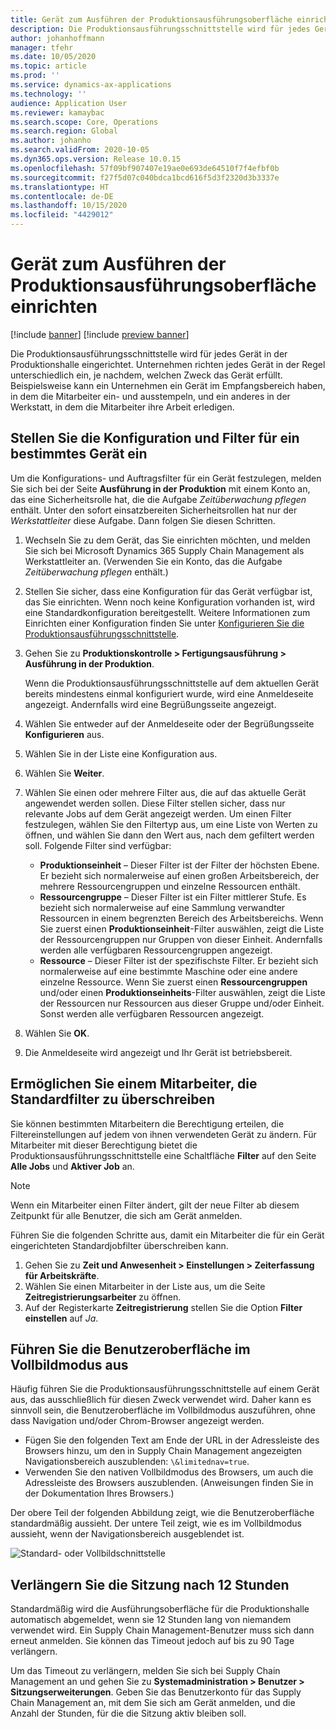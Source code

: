 ```yaml
---
title: Gerät zum Ausführen der Produktionsausführungsoberfläche einrichten
description: Die Produktionsausführungsschnittstelle wird für jedes Gerät in der Produktionshalle eingerichtet. Unternehmen richten jedes Gerät in der Regel unterschiedlich ein, je nachdem, welchen Zweck das Gerät erfüllt. Beispielsweise kann ein Unternehmen ein Gerät im Empfangsbereich haben, in dem die Mitarbeiter ein- und ausstempeln, und ein anderes in der Werkstatt, in dem die Mitarbeiter ihre Arbeit erledigen.
author: johanhoffmann
manager: tfehr
ms.date: 10/05/2020
ms.topic: article
ms.prod: ''
ms.service: dynamics-ax-applications
ms.technology: ''
audience: Application User
ms.reviewer: kamaybac
ms.search.scope: Core, Operations
ms.search.region: Global
ms.author: johanho
ms.search.validFrom: 2020-10-05
ms.dyn365.ops.version: Release 10.0.15
ms.openlocfilehash: 57f09bf907407e19ae0e693de64510f7f4efbf0b
ms.sourcegitcommit: f27f5d07c040bdca1bcd616f5d3f2320d3b3337e
ms.translationtype: HT
ms.contentlocale: de-DE
ms.lasthandoff: 10/15/2020
ms.locfileid: "4429012"
---
```

# <a name="set-up-a-device-to-run-the-production-floor-execution-interface"></a>Gerät zum Ausführen der Produktionsausführungsoberfläche einrichten

[!include [banner](../includes/banner.md)]
[!include [preview banner](../includes/preview-banner.md)]

Die Produktionsausführungsschnittstelle wird für jedes Gerät in der Produktionshalle eingerichtet. Unternehmen richten jedes Gerät in der Regel unterschiedlich ein, je nachdem, welchen Zweck das Gerät erfüllt. Beispielsweise kann ein Unternehmen ein Gerät im Empfangsbereich haben, in dem die Mitarbeiter ein- und ausstempeln, und ein anderes in der Werkstatt, in dem die Mitarbeiter ihre Arbeit erledigen.

## <a name="set-the-configuration-and-filters-for-a-specific-device"></a>Stellen Sie die Konfiguration und Filter für ein bestimmtes Gerät ein

Um die Konfigurations- und Auftragsfilter für ein Gerät festzulegen, melden Sie sich bei der Seite **Ausführung in der Produktion** mit einem Konto an, das eine Sicherheitsrolle hat, die die Aufgabe *Zeitüberwachung pflegen* enthält. Unter den sofort einsatzbereiten Sicherheitsrollen hat nur der *Werkstattleiter* diese Aufgabe. Dann folgen Sie diesen Schritten.

1. Wechseln Sie zu dem Gerät, das Sie einrichten möchten, und melden Sie sich bei Microsoft Dynamics 365 Supply Chain Management als Werkstattleiter an. (Verwenden Sie ein Konto, das die Aufgabe *Zeitüberwachung pflegen* enthält.)
1. Stellen Sie sicher, dass eine Konfiguration für das Gerät verfügbar ist, das Sie einrichten. Wenn noch keine Konfiguration vorhanden ist, wird eine Standardkonfiguration bereitgestellt. Weitere Informationen zum Einrichten einer Konfiguration finden Sie unter [Konfigurieren Sie die Produktionsausführungsschnittstelle](production-floor-execution-configure.md).
1. Gehen Sie zu **Produktionskontrolle \> Fertigungsausführung \> Ausführung in der Produktion**.

    Wenn die Produktionsausführungsschnittstelle auf dem aktuellen Gerät bereits mindestens einmal konfiguriert wurde, wird eine Anmeldeseite angezeigt. Andernfalls wird eine Begrüßungsseite angezeigt.

1. Wählen Sie entweder auf der Anmeldeseite oder der Begrüßungsseite **Konfigurieren** aus.
1. Wählen Sie in der Liste eine Konfiguration aus.
1. Wählen Sie **Weiter**.
1. Wählen Sie einen oder mehrere Filter aus, die auf das aktuelle Gerät angewendet werden sollen. Diese Filter stellen sicher, dass nur relevante Jobs auf dem Gerät angezeigt werden. Um einen Filter festzulegen, wählen Sie den Filtertyp aus, um eine Liste von Werten zu öffnen, und wählen Sie dann den Wert aus, nach dem gefiltert werden soll. Folgende Filter sind verfügbar:

    - **Produktionseinheit** – Dieser Filter ist der Filter der höchsten Ebene. Er bezieht sich normalerweise auf einen großen Arbeitsbereich, der mehrere Ressourcengruppen und einzelne Ressourcen enthält.
    - **Ressourcengruppe** – Dieser Filter ist ein Filter mittlerer Stufe. Es bezieht sich normalerweise auf eine Sammlung verwandter Ressourcen in einem begrenzten Bereich des Arbeitsbereichs. Wenn Sie zuerst einen **Produktionseinheit**-Filter auswählen, zeigt die Liste der Ressourcengruppen nur Gruppen von dieser Einheit. Andernfalls werden alle verfügbaren Ressourcengruppen angezeigt.
    - **Ressource** – Dieser Filter ist der spezifischste Filter. Er bezieht sich normalerweise auf eine bestimmte Maschine oder eine andere einzelne Ressource. Wenn Sie zuerst einen **Ressourcengruppen** und/oder einen **Produktionseinheits**-Filter auswählen, zeigt die Liste der Ressourcen nur Ressourcen aus dieser Gruppe und/oder Einheit. Sonst werden alle verfügbaren Ressourcen angezeigt.

1. Wählen Sie **OK**.
1. Die Anmeldeseite wird angezeigt und Ihr Gerät ist betriebsbereit.

## <a name="allow-a-worker-to-override-the-default-filters"></a>Ermöglichen Sie einem Mitarbeiter, die Standardfilter zu überschreiben

Sie können bestimmten Mitarbeitern die Berechtigung erteilen, die Filtereinstellungen auf jedem von ihnen verwendeten Gerät zu ändern. Für Mitarbeiter mit dieser Berechtigung bietet die Produktionsausführungsschnittstelle eine Schaltfläche **Filter** auf den Seite **Alle Jobs** und **Aktiver Job** an.

> [!NOTE]
> Wenn ein Mitarbeiter einen Filter ändert, gilt der neue Filter ab diesem Zeitpunkt für alle Benutzer, die sich am Gerät anmelden.

Führen Sie die folgenden Schritte aus, damit ein Mitarbeiter die für ein Gerät eingerichteten Standardjobfilter überschreiben kann.

1. Gehen Sie zu **Zeit und Anwesenheit \> Einstellungen \> Zeiterfassung für Arbeitskräfte**.
1. Wählen Sie einen Mitarbeiter in der Liste aus, um die Seite **Zeitregistrierungsarbeiter** zu öffnen.
1. Auf der Registerkarte **Zeitregistrierung** stellen Sie die Option **Filter einstellen** auf *Ja*.

## <a name="run-the-interface-in-full-screen-mode"></a>Führen Sie die Benutzeroberfläche im Vollbildmodus aus

Häufig führen Sie die Produktionsausführungsschnittstelle auf einem Gerät aus, das ausschließlich für diesen Zweck verwendet wird. Daher kann es sinnvoll sein, die Benutzeroberfläche im Vollbildmodus auszuführen, ohne dass Navigation und/oder Chrom-Browser angezeigt werden.

- Fügen Sie den folgenden Text am Ende der URL in der Adressleiste des Browsers hinzu, um den in Supply Chain Management angezeigten Navigationsbereich auszublenden: `\&limitednav=true`.
- Verwenden Sie den nativen Vollbildmodus des Browsers, um auch die Adressleiste des Browsers auszublenden. (Anweisungen finden Sie in der Dokumentation Ihres Browsers.)

Der obere Teil der folgenden Abbildung zeigt, wie die Benutzeroberfläche standardmäßig aussieht. Der untere Teil zeigt, wie es im Vollbildmodus aussieht, wenn der Navigationsbereich ausgeblendet ist.

![Standard- oder Vollbildschnittstelle](media/pfei-full-screen.png "Standard- oder Vollbildschnittstelle")

## <a name="extend-the-session-past-12-hours"></a>Verlängern Sie die Sitzung nach 12 Stunden

Standardmäßig wird die Ausführungsoberfläche für die Produktionshalle automatisch abgemeldet, wenn sie 12 Stunden lang von niemandem verwendet wird. Ein Supply Chain Management-Benutzer muss sich dann erneut anmelden. Sie können das Timeout jedoch auf bis zu 90 Tage verlängern.

Um das Timeout zu verlängern, melden Sie sich bei Supply Chain Management an und gehen Sie zu **Systemadministration \> Benutzer \> Sitzungserweiterungen**. Geben Sie das Benutzerkonto für das Supply Chain Management an, mit dem Sie sich am Gerät anmelden, und die Anzahl der Stunden, für die die Sitzung aktiv bleiben soll.
